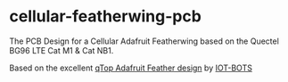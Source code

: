 # cellular-featherwing-pcb
The PCB Design for a Cellular Adafruit Featherwing based on the Quectel BG96 LTE Cat M1 &amp; Cat NB1.

Based on the excellent [qTop Adafruit Feather design](https://www.iot-bots.com/collections/qtop-cellular/products/qtop-adafruit-feather-compatible-lte-cat-m1-nb-iot-gnss-shield) by [IOT-BOTS](https://www.iot-bots.com/)